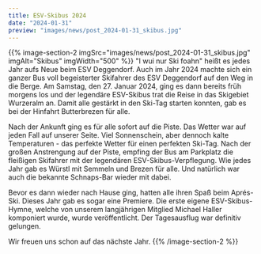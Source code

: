 ```yaml
---
title: ESV-Skibus 2024
date: "2024-01-31"
preview: "images/news/post_2024-01-31_skibus.jpg"
---
```


{{% image-section-2 imgSrc="images/news/post_2024-01-31_skibus.jpg" imgAlt="Skibus" imgWidth="500" %}}
"I wui nur Ski foahn" heißt es jedes Jahr aufs Neue beim ESV Deggendorf. Auch im Jahr 2024 machte sich ein ganzer Bus voll begeisterter Skifahrer des ESV Deggendorf auf den Weg in die Berge. Am Samstag, den 27. Januar 2024, ging es dann bereits früh morgens los und der legendäre ESV-Skibus trat die Reise in das Skigebiet Wurzeralm an. Damit alle gestärkt in den Ski-Tag starten konnten, gab es bei der Hinfahrt Butterbrezen für alle.

Nach der Ankunft ging es für alle sofort auf die Piste. Das Wetter war auf jeden Fall auf unserer Seite. Viel Sonnenschein, aber dennoch kalte Temperaturen - das perfekte Wetter für einen perfekten Ski-Tag. Nach der großen Anstrengung auf der Piste, empfing der Bus am Parkplatz die fleißigen Skifahrer mit der legendären ESV-Skibus-Verpflegung. Wie jedes Jahr gab es Würstl mit Semmeln und Brezen für alle. Und natürlich war auch die bekannte Schnaps-Bar wieder mit dabei.

Bevor es dann wieder nach Hause ging, hatten alle ihren Spaß beim Aprés-Ski. Dieses Jahr gab es sogar eine Premiere. Die erste eigene ESV-Skibus-Hymne, welche von unserem langjährigen Mitglied Michael Haller komponiert wurde, wurde veröffentlicht. Der Tagesausflug war definitiv gelungen.

Wir freuen uns schon auf das nächste Jahr.
{{% /image-section-2 %}}
